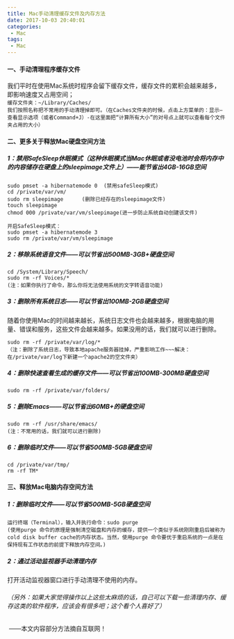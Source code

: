 ```yaml
---
title: Mac手动清理缓存文件及内存方法
date: 2017-10-03 20:40:01
categories: 
 - Mac
tags: 
 - Mac
---
```


#### 一、手动清理程序缓存文件

我们平时在使用Mac系统时程序会留下缓存文件，缓存文件的累积会越来越多，即影响速度又占用空间；  
`缓存文件夹：~/Library/Caches/`  
`我们按照名称把不常用的手动清理掉即可。（在Caches文件夹的时候，点击上方菜单的：显示—查看显示选项（或者Command+J）-在这里面把“计算所有大小”的对号点上就可以查看每个文件夹占用的大小）`

#### 二、更多关于释放Mac硬盘空间方法

##### 1：禁用SafeSleep休眠模式（这种休眠模式当Mac休眠或者没电池时会将内存中的内容储存在硬盘上的sleepimage文件上）——能节省出4GB-16GB空间

```
sudo pmset -a hibernatemode 0  (禁用safeSleep模式)
cd /private/var/vm/
sudo rm sleepimage      (删除已经存在的sleepimage文件)
touch sleepimage
chmod 000 /private/var/vm/sleepimage(进一步防止系统自动创建该文件)

开启SafeSleep模式：
sudo pmset -a hibernatemode 3
sudo rm /private/var/vm/sleepimage
```

##### 2：移除系统语音文件——可以节省出500MB-3GB+硬盘空间

```
cd /System/Library/Speech/
sudo rm -rf Voices/*
(注：如果你执行了命令，那么你将无法使用系统的文字转语音功能)
```

##### 3：删除所有系统日志——可以节省出100MB-2GB硬盘空间

随着你使用Mac的时间越来越长，系统日志文件也会越来越多，根据电脑的用量、错误和服务，这些文件会越来越多。如果没用的话，我们就可以进行删除。

```
sudo rm -rf /private/var/log/*
（注：删除了系统日志，导致本地apache服务器挂掉，严重影响工作~~~解决：在/private/var/log下新建一个apache2的空文件夹）
```

##### 4：删除快速查看生成的缓存文件——可以节省出100MB-300MB硬盘空间

```
sudo rm -rf /private/var/folders/
```

##### 5：删除Emacs——可以节省出60MB+的硬盘空间

```
sudo rm -rf /usr/share/emacs/
(注：不常用的话，我们就可以进行删除)
```

##### 6：删除临时文件——可以节省500MB-5GB硬盘空间

```
cd /private/var/tmp/
rm -rf TM*
```

#### 三、释放Mac电脑内存空间方法

##### 1：删除临时文件——可以节省500MB-5GB硬盘空间

```
运行终端（Terminal），输入并执行命令：sudo purge
(使用purge 命令的原理是强制清空磁盘和内存的缓存，提供一个类似于系统刚刚重启后被称为cold disk buffer cache的内存状态。当然，使用purge 命令要优于重启系统的一点是在保持现有工作状态的前提下释放内存空间。)
```

##### 2：通过活动监视器手动清理内存

打开活动监视器窗口进行手动清理不使用的内存。



###### （另外：如果大家觉得操作以上这些太麻烦的话，自己可以下载一些清理内存、缓存这类的软件程序，应该会有很多吧；这个看个人喜好了）

​							——本文内容部分方法摘自互联网！